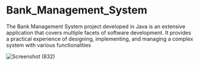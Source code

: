 # Bank_Management_System
The Bank Management System project developed in Java is an extensive application that covers multiple facets of software development. It provides a practical experience of designing, implementing, and managing a complex system with various functionalities

![Screenshot (832)](https://github.com/Yovaraj/Bank_Management_System/assets/70106319/51bce5ad-8a79-48ed-822e-7bbd9dc9aa15)
